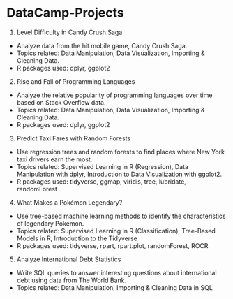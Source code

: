 # DataCamp-Projects

1. Level Difficulty in Candy Crush Saga
- Analyze data from the hit mobile game, Candy Crush Saga.
- Topics related: Data Manipulation, Data Visualization, Importing & Cleaning Data.
- R packages used: dplyr, ggplot2

2. Rise and Fall of Programming Languages
- Analyze the relative popularity of programming languages over time based on Stack Overflow data.
- Topics related: Data Manipulation, Data Visualization, Importing & Cleaning Data.
- R packages used: dplyr, ggplot2

3. Predict Taxi Fares with Random Forests
- Use regression trees and random forests to find places where New York taxi drivers earn the most.
- Topics related: Supervised Learning in R (Regression), Data Manipulation with dplyr, Introduction to Data Visualization with ggplot2.
- R packages used: tidyverse, ggmap, viridis, tree, lubridate, randomForest

4. What Makes a Pokémon Legendary?
- Use tree-based machine learning methods to identify the characteristics of legendary Pokémon.
- Topics related: Supervised Learning in R (Classification), Tree-Based Models in R, Introduction to the Tidyverse
- R packages used: tidyverse, rpart, rpart.plot, randomForest, ROCR

5. Analyze International Debt Statistics
- Write SQL queries to answer interesting questions about international debt using data from The World Bank.
- Topics related: Data Manipulation, Importing & Cleaning Data in SQL
